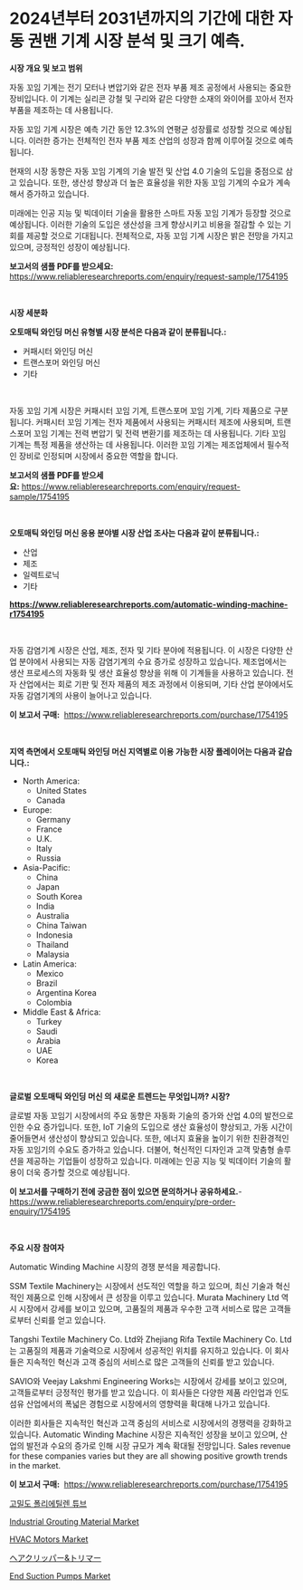 <p><h1>2024년부터 2031년까지의 기간에 대한 자동 권밴 기계 시장 분석 및 크기 예측.</h1></p><p><strong>시장 개요 및 보고 범위</strong></p>
<p><p>자동 꼬임 기계는 전기 모터나 변압기와 같은 전자 부품 제조 공정에서 사용되는 중요한 장비입니다. 이 기계는 실리콘 강철 및 구리와 같은 다양한 소재의 와이어를 꼬아서 전자 부품을 제조하는 데 사용됩니다. </p><p>자동 꼬임 기계 시장은 예측 기간 동안 12.3%의 연평균 성장률로 성장할 것으로 예상됩니다. 이러한 증가는 전체적인 전자 부품 제조 산업의 성장과 함께 이루어질 것으로 예측됩니다. </p><p>현재의 시장 동향은 자동 꼬임 기계의 기술 발전 및 산업 4.0 기술의 도입을 중점으로 삼고 있습니다. 또한, 생산성 향상과 더 높은 효율성을 위한 자동 꼬임 기계의 수요가 계속해서 증가하고 있습니다. </p><p>미래에는 인공 지능 및 빅데이터 기술을 활용한 스마트 자동 꼬임 기계가 등장할 것으로 예상됩니다. 이러한 기술의 도입은 생산성을 크게 향상시키고 비용을 절감할 수 있는 기회를 제공할 것으로 기대됩니다. 전체적으로, 자동 꼬임 기계 시장은 밝은 전망을 가지고 있으며, 긍정적인 성장이 예상됩니다.</p></p>
<p><strong>보고서의 샘플 PDF를 받으세요:</strong> <a href="https://www.reliableresearchreports.com/enquiry/request-sample/1754195">https://www.reliableresearchreports.com/enquiry/request-sample/1754195</a></p>
<p>&nbsp;</p>
<p><strong>시장 세분화</strong></p>
<p><strong>오토매틱 와인딩 머신 유형별 시장 분석은 다음과 같이 분류됩니다.:</strong></p>
<p><ul><li>커패시터 와인딩 머신</li><li>트랜스포머 와인딩 머신</li><li>기타</li></ul></p>
<p>&nbsp;</p>
<p><p>자동 꼬임 기계 시장은 커패시터 꼬임 기계, 트랜스포머 꼬임 기계, 기타 제품으로 구분됩니다. 커패시터 꼬임 기계는 전자 제품에서 사용되는 커패시터 제조에 사용되며, 트랜스포머 꼬임 기계는 전력 변압기 및 전력 변환기를 제조하는 데 사용됩니다. 기타 꼬임 기계는 특정 제품을 생산하는 데 사용됩니다. 이러한 꼬임 기계는 제조업체에서 필수적인 장비로 인정되며 시장에서 중요한 역할을 합니다.</p></p>
<p><strong>보고서의 샘플 PDF를 받으세요:</strong>&nbsp;<a href="https://www.reliableresearchreports.com/enquiry/request-sample/1754195">https://www.reliableresearchreports.com/enquiry/request-sample/1754195</a></p>
<p>&nbsp;</p>
<p><strong> 오토매틱 와인딩 머신 응용 분야별 시장 산업 조사는 다음과 같이 분류됩니다.:</strong></p>
<p><ul><li>산업</li><li>제조</li><li>일렉트로닉</li><li>기타</li></ul></p>
<p><strong><a href="https://www.reliableresearchreports.com/automatic-winding-machine-r1754195">https://www.reliableresearchreports.com/automatic-winding-machine-r1754195</a></strong></p>
<p>&nbsp;</p>
<p><p>자동 감염기계 시장은 산업, 제조, 전자 및 기타 분야에 적용됩니다. 이 시장은 다양한 산업 분야에서 사용되는 자동 감염기계의 수요 증가로 성장하고 있습니다. 제조업에서는 생산 프로세스의 자동화 및 생산 효율성 향상을 위해 이 기계들을 사용하고 있습니다. 전자 산업에서는 회로 기판 및 전자 제품의 제조 과정에서 이용되며, 기타 산업 분야에서도 자동 감염기계의 사용이 늘어나고 있습니다.</p></p>
<p><strong>이 보고서 구매:</strong>&nbsp; <a href="https://www.reliableresearchreports.com/purchase/1754195">https://www.reliableresearchreports.com/purchase/1754195</a></p>
<p>&nbsp;</p>
<p><strong>지역 측면에서 오토매틱 와인딩 머신 지역별로 이용 가능한 시장 플레이어는 다음과 같습니다.:</strong></p>
<p><ul>
    <li>
        North America:
        <ul>
            <li>United States</li>
            <li>Canada</li>
        </ul>
    </li>
    <li>
        Europe:
        <ul>
            <li>Germany</li>
            <li>France</li>
            <li>U.K.</li>
            <li>Italy</li>
            <li>Russia</li>
        </ul>
    </li>
    <li>
        Asia-Pacific:
        <ul>
            <li>China</li>
            <li>Japan</li>
            <li>South Korea</li>
            <li>India</li>
            <li>Australia</li>
            <li>China Taiwan</li>
            <li>Indonesia</li>
            <li>Thailand</li>
            <li>Malaysia</li>
        </ul>
    </li>
    <li>
        Latin America:
        <ul>
            <li>Mexico</li>
            <li>Brazil</li>
            <li>Argentina Korea</li>
            <li>Colombia</li>
        </ul>
    </li>
    <li>
        Middle East & Africa:
        <ul>
            <li>Turkey</li>
            <li>Saudi</li>
            <li>Arabia</li>
            <li>UAE</li>
            <li>Korea</li>
        </ul>
    </li>
    </ul></p>
<p>&nbsp;</p>
<p><strong>글로벌 오토매틱 와인딩 머신 의 새로운 트렌드는 무엇입니까? 시장?</strong></p>
<p><p>글로벌 자동 꼬임기 시장에서의 주요 동향은 자동화 기술의 증가와 산업 4.0의 발전으로 인한 수요 증가입니다. 또한, IoT 기술의 도입으로 생산 효율성이 향상되고, 가동 시간이 줄어들면서 생산성이 향상되고 있습니다. 또한, 에너지 효율을 높이기 위한 친환경적인 자동 꼬임기의 수요도 증가하고 있습니다. 더불어, 혁신적인 디자인과 고객 맞춤형 솔루션을 제공하는 기업들이 성장하고 있습니다. 미래에는 인공 지능 및 빅데이터 기술의 활용이 더욱 증가할 것으로 예상됩니다.</p></p>
<p><strong>이 보고서를 구매하기 전에 궁금한 점이 있으면 문의하거나 공유하세요.</strong>- <a href="https://www.reliableresearchreports.com/enquiry/pre-order-enquiry/1754195">https://www.reliableresearchreports.com/enquiry/pre-order-enquiry/1754195</a></p>
<p>&nbsp;</p>
<p><strong>주요 시장 참여자</strong></p>
<p><p>Automatic Winding Machine 시장의 경쟁 분석을 제공합니다. </p><p>SSM Textile Machinery는 시장에서 선도적인 역할을 하고 있으며, 최신 기술과 혁신적인 제품으로 인해 시장에서 큰 성장을 이루고 있습니다. Murata Machinery Ltd 역시 시장에서 강세를 보이고 있으며, 고품질의 제품과 우수한 고객 서비스로 많은 고객들로부터 신뢰를 얻고 있습니다.</p><p>Tangshi Textile Machinery Co. Ltd와 Zhejiang Rifa Textile Machinery Co. Ltd는 고품질의 제품과 기술력으로 시장에서 성공적인 위치를 유지하고 있습니다. 이 회사들은 지속적인 혁신과 고객 중심의 서비스로 많은 고객들의 신뢰를 받고 있습니다.</p><p>SAVIO와 Veejay Lakshmi Engineering Works는 시장에서 강세를 보이고 있으며, 고객들로부터 긍정적인 평가를 받고 있습니다. 이 회사들은 다양한 제품 라인업과 인도 섬유 산업에서의 폭넓은 경험으로 시장에서의 영향력을 확대해 나가고 있습니다.</p><p>이러한 회사들은 지속적인 혁신과 고객 중심의 서비스로 시장에서의 경쟁력을 강화하고 있습니다. Automatic Winding Machine 시장은 지속적인 성장을 보이고 있으며, 산업의 발전과 수요의 증가로 인해 시장 규모가 계속 확대될 전망입니다. Sales revenue for these companies varies but they are all showing positive growth trends in the market.</p></p>
<p><strong>이 보고서 구매:</strong>&nbsp;&nbsp;<a href="https://www.reliableresearchreports.com/purchase/1754195">https://www.reliableresearchreports.com/purchase/1754195</a></p>
<p><p><a href="https://medium.com/@kellyclarkson42/hdpe-%ED%8A%9C%EB%B8%8C-%EC%8B%9C%EC%9E%A5-%EC%A1%B0%EC%82%AC-%EB%B3%B4%EA%B3%A0%EC%84%9C-%EC%97%AD%EC%82%AC-%EB%B0%8F-2024%EB%85%84%EB%B6%80%ED%84%B0-2031%EB%85%84%EA%B9%8C%EC%A7%80%EC%9D%98-%EC%98%88%EC%B8%A1-c35cf74b3202">고밀도 폴리에틸렌 튜브</a></p><p><a href="https://www.linkedin.com/pulse/industrial-grouting-material-market-centers-aspects-growth-cdhwe?trackingId=MKfqU6cAA3GcYYl3qHPQ6A%3D%3D">Industrial Grouting Material Market</a></p><p><a href="https://view.publitas.com/reportprime-1/hvac-motors-market-outlook-industry-overview-and-forecast-2024-to-2031/">HVAC Motors Market</a></p><p><a href="https://medium.com/@elmoray21/%E3%83%98%E3%82%A2%E3%82%AF%E3%83%AA%E3%83%83%E3%83%91%E3%83%BC-%E3%83%88%E3%83%AA%E3%83%9E%E3%83%BC%E5%B8%82%E5%A0%B4%E3%81%AE%E5%88%86%E6%9E%90-%E3%81%9D%E3%81%AEcagr-%E5%B8%82%E5%A0%B4%E3%82%BB%E3%82%B0%E3%83%A1%E3%83%B3%E3%83%86%E3%83%BC%E3%82%B7%E3%83%A7%E3%83%B3-%E3%81%8A%E3%82%88%E3%81%B3%E3%82%B0%E3%83%AD%E3%83%BC%E3%83%90%E3%83%AB%E7%94%A3%E6%A5%AD%E6%A6%82%E8%A6%81-728437209b58">ヘアクリッパー&トリマー</a></p><p><a href="https://github.com/brenzgnarento/Market-Research-Report-List-2/blob/main/end-suction-pumps-market.md">End Suction Pumps Market</a></p></p>